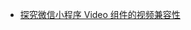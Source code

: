 - [探究微信小程序 Video 组件的视频兼容性](https://blog.dteam.top/posts/2020-07/wechat-mini-program-supported-videos.html)
